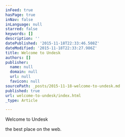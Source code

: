 ```yaml
---
inFeed: true
hasPage: true
inNav: false
inLanguage: null
starred: false
keywords: []
description: ''
datePublished: '2015-11-18T22:33:46.508Z'
dateModified: '2015-11-18T22:33:27.986Z'
title: Welcome to Undesk
authors: []
publisher:
  name: null
  domain: null
  url: null
  favicon: null
sourcePath: _posts/2015-11-18-welcome-to-undesk.md
published: true
url: welcome-to-undesk/index.html
_type: Article

---
```

Welcome to Undesk

the best place on the web.